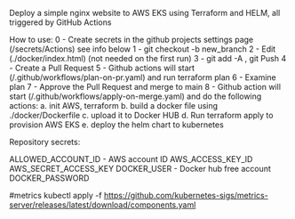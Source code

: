 Deploy a simple nginx website to AWS EKS using Terraform and HELM, all triggered by GitHub Actions

How to use:
0 - Create secrets in the github projects settings page (/secrets/Actions) see info below 
1 - git checkout -b new_branch
2 - Edit (./docker/index.html) (not needed on the first run) 
3 - git add -A , git Push 
4 - Create a Pull Request
5 - Github actions will start (/.github/workflows/plan-on-pr.yaml) and run terraform plan
6 - Examine plan 
7 - Approve the Pull Request and merge to main
8 - Github action will start (/.github/workflows/apply-on-merge.yaml) and do the following actions:
    a. init AWS, terraform
    b. build a docker file using ./docker/Dockerfile 
    c. upload it to Docker HUB
    d. Run terraform apply to provision AWS EKS
    e. deploy the helm chart to kubernetes 

Repository secrets:

ALLOWED_ACCOUNT_ID - AWS account ID
AWS_ACCESS_KEY_ID
AWS_SECRET_ACCESS_KEY
DOCKER_USER - Docker hub free account
DOCKER_PASSWORD 



#metrics
kubectl apply -f https://github.com/kubernetes-sigs/metrics-server/releases/latest/download/components.yaml

